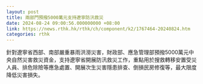 ```yaml
---
layout: post
title: 兩部門預撥5000萬元支持遼寧防汛救災
date: 2024-08-24 09:00:56.000000000 +08:00
link: https://news.rthk.hk/rthk/ch/component/k2/1767464-20240824.htm
categories: rthk
---
```


針對遼寧省西部、南部嚴重暴雨洪澇災害，財政部、應急管理部預撥5000萬元中央自然災害救災資金，支持遼寧省開展防汛救災工作，重點用於搜救轉移安置受災人員、排危除險等應急處置、開展次生災害隱患排查、倒損民房修復等，最大限度降低災害損失。
